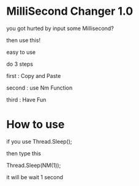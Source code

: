 # MilliSecond Changer 1.0

you got hurted by input some Millisecond?

then use this!

easy to use

do 3 steps

first : Copy and Paste

second : use Nm Function

third : Have Fun

# How to use

if you use Thread.Sleep();

then type this

Thread.Sleep(NM(1));

it will be wait 1 second
